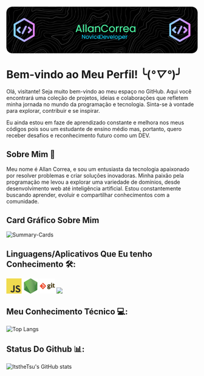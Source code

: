 <p align='center'>
<img src='github-header-image.png' width="1200px" align="center">
</p>

# Bem-vindo ao Meu Perfil! ╰(*°▽°*)╯

Olá, visitante! Seja muito bem-vindo ao meu espaço no GitHub. Aqui você encontrará uma coleção de projetos, ideias e colaborações que refletem minha jornada no mundo da programação e tecnologia. Sinta-se à vontade para explorar, contribuir e se inspirar.

Eu ainda estou em faze de aprendizado constante e melhora nos meus códigos pois sou um estudante de ensino médio mas, portanto, quero receber desafios e reconhecimento futuro como um DEV.

## Sobre Mim 👀

Meu nome é Allan Correa, e sou um entusiasta da tecnologia apaixonado por resolver problemas e criar soluções inovadoras. Minha paixão pela programação me levou a explorar uma variedade de domínios, desde desenvolvimento web até inteligência artificial. Estou constantemente buscando aprender, evoluir e compartilhar conhecimentos com a comunidade.

## Card Gráfico Sobre Mim

![Summary-Cards](https://github-profile-summary-cards.vercel.app/api/cards/profile-details?username=ItstheTsu&theme=2077)

## Linguagens/Aplicativos Que Eu tenho Conhecimento 🛠:

<code><img height="40" src="https://raw.githubusercontent.com/github/explore/80688e429a7d4ef2fca1e82350fe8e3517d3494d/topics/javascript/javascript.png"></code>
<code><img height="40" src="https://raw.githubusercontent.com/github/explore/80688e429a7d4ef2fca1e82350fe8e3517d3494d/topics/nodejs/nodejs.png"></code>
<code><img height="40" src="https://raw.githubusercontent.com/github/explore/80688e429a7d4ef2fca1e82350fe8e3517d3494d/topics/git/git.png"></code>
<code><img height="40" src="https://brandslogos.com/wp-content/uploads/images/large/arduino-logo-1.png"></code>

## Meu Conhecimento Técnico 💻:
 
![Top Langs](https://github-readme-stats.vercel.app/api/top-langs/?username=ItstheTsu&layout=donut-vertical)

## Status Do Github 📊:

![ItstheTsu's GitHub stats](https://github-readme-stats.vercel.app/api?username=ItstheTsu&show_icons=true&theme=cobalt)